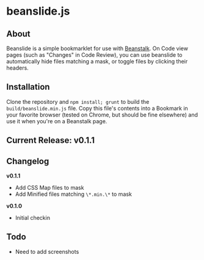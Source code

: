 beanslide.js
===

About
---

Beanslide is a simple bookmarklet for use with [Beanstalk](http://beanstalkapp.com/). On Code view pages (such as
"Changes" in Code Review), you can use beanslide to automatically hide files matching a mask, or toggle files by
clicking their headers.

Installation
---

Clone the repository and `npm install; grunt` to build the `build/beanslide.min.js` file. Copy this file's contents
into a Bookmark in your favorite browser (tested on Chrome, but should be fine elsewhere) and use it when you're on a
Beanstalk page.

Current Release: v0.1.1
---

Changelog
---
**v0.1.1**
* Add CSS Map files to mask
* Add Minified files matching `\*.min.\*` to mask

**v0.1.0**
* Initial checkin


Todo
---

* Need to add screenshots
